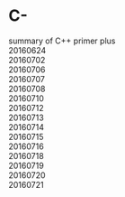 # C-
summary of C++ primer plus  
20160624  
20160702  
20160706  
20160707  
20160708  
20160710  
20160712  
20160713  
20160714  
20160715  
20160716  
20160718  
20160719  
20160720  
20160721
